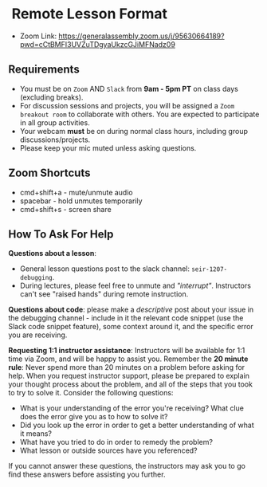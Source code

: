 <h1><img src="https://ga-dash.s3.amazonaws.com/production/assets/logo-9f88ae6c9c3871690e33280fcf557f33.png" alt="" style="max-width:100%;" /> Remote Lesson Format</h1>

* Zoom Link: https://generalassembly.zoom.us/j/95630664189?pwd=cCtBMFI3UVZuTDgyaUkzcGJiMFNadz09

## Requirements

* You must be on `Zoom` AND `Slack` from **9am - 5pm PT** on class days (excluding breaks).
* For discussion sessions and projects, you will be assigned a `Zoom breakout room` to collaborate with others. You are expected to participate in all group activities.
* Your webcam **must** be on during normal class hours, including group discussions/projects.
* Please keep your mic muted unless asking questions.

## Zoom Shortcuts
* cmd+shift+a - mute/unmute audio
* spacebar - hold unmutes temporarily
* cmd+shift+s - screen share

## How To Ask For Help
<strong>Questions about a lesson</strong>:

- General lesson questions post to the slack channel: `seir-1207-debugging`.
- During lectures, please feel free to unmute and <em>"interrupt"</em>. Instructors can't see "raised hands" during remote instruction.

<strong>Questions about code</strong>: please make a <em>descriptive</em> post about your issue in the debugging channel - include in it the relevant code snippet (use the Slack code snippet feature), some context around it, and the specific error you are receiving.

<strong>Requesting 1:1 instructor assistance</strong>: Instructors will be available for 1:1 time via Zoom, and will be happy to assist you. Remember the <strong>20 minute rule</strong>: Never spend more than 20 minutes on a problem before asking for help. When you request instructor support, please be prepared to explain your thought process about the problem, and all of the steps that you took to try to solve it. Consider the following questions:

* What is your understanding of the error you're receiving? What clue does the error give you as to how to solve it?
* Did you look up the error in order to get a better understanding of what it means?
* What have you tried to do in order to remedy the problem?
* What lesson or outside sources have you referenced?

If you cannot answer these questions, the instructors may ask you to go find these answers before assisting you further.

